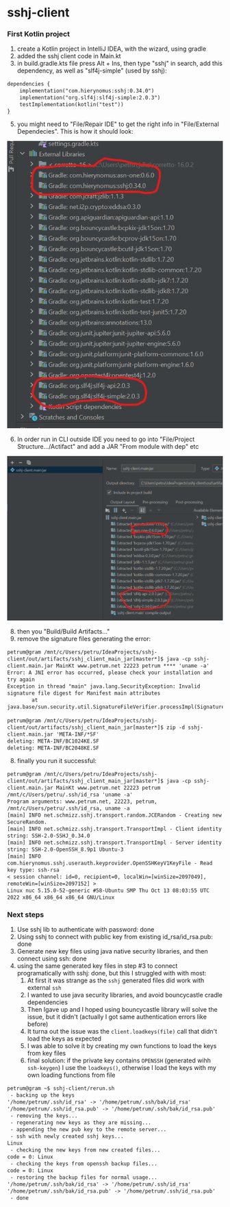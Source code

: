 # sshj-client

### First Kotlin project
1. create a Kotlin project in IntelliJ IDEA, with the wizard, using gradle
2. added the sshj client code in Main.kt
3. in build.gradle.kts file press Alt + Ins, then type "sshj" in search, add this dependency, as well as "slf4j-simple" (used by sshj):
```
dependencies {
    implementation("com.hierynomus:sshj:0.34.0")
    implementation("org.slf4j:slf4j-simple:2.0.3")
    testImplementation(kotlin("test"))
}
```
5. you might need to "File/Repair IDE" to get the right info in "File/External Dependecies". This is how it should look:

![Ext dep](https://github.com/petrum/sshj-client/blob/master/external-dep.png?raw=true)

6. In order run in CLI outside IDE you need to go into "File/Project Structure.../Actifact" and add a JAR "From module with dep" etc

![Ext dep](https://github.com/petrum/sshj-client/blob/master/artifact.png?raw=true)

8. then you "Build/Build Artifacts..."
9. remove the signature files generating the error:
```
petrum@gram /mnt/c/Users/petru/IdeaProjects/sshj-client/out/artifacts/sshj_client_main_jar[master*]$ java -cp sshj-client.main.jar MainKt www.petrum.net 22223 petrum **** 'uname -a'
Error: A JNI error has occurred, please check your installation and try again
Exception in thread "main" java.lang.SecurityException: Invalid signature file digest for Manifest main attributes
        at java.base/sun.security.util.SignatureFileVerifier.processImpl(SignatureFileVerifier.java:339)

petrum@gram /mnt/c/Users/petru/IdeaProjects/sshj-client/out/artifacts/sshj_client_main_jar[master*]$ zip -d sshj-client.main.jar 'META-INF/*SF'
deleting: META-INF/BC1024KE.SF
deleting: META-INF/BC2048KE.SF
```
8. finally you run it successful:
```
petrum@gram /mnt/c/Users/petru/IdeaProjects/sshj-client/out/artifacts/sshj_client_main_jar[master*]$ java -cp sshj-client.main.jar MainKt www.petrum.net 22223 petrum /mnt/c/Users/petru/.ssh/id_rsa 'uname -a'
Program arguments: www.petrum.net, 22223, petrum, /mnt/c/Users/petru/.ssh/id_rsa, uname -a
[main] INFO net.schmizz.sshj.transport.random.JCERandom - Creating new SecureRandom.
[main] INFO net.schmizz.sshj.transport.TransportImpl - Client identity string: SSH-2.0-SSHJ_0.34.0
[main] INFO net.schmizz.sshj.transport.TransportImpl - Server identity string: SSH-2.0-OpenSSH_8.9p1 Ubuntu-3
[main] INFO com.hierynomus.sshj.userauth.keyprovider.OpenSSHKeyV1KeyFile - Read key type: ssh-rsa
< session channel: id=0, recipient=0, localWin=[winSize=2097049], remoteWin=[winSize=2097152] >
Linux nuc 5.15.0-52-generic #58-Ubuntu SMP Thu Oct 13 08:03:55 UTC 2022 x86_64 x86_64 x86_64 GNU/Linux
```


### Next steps
1. Use sshj lib to authenticate with password: done
2. Using sshj to connect with public key from existing id_rsa/id_rsa.pub: done
3. Generate new key files using java native security libraries, and then connect using ssh: done
4. using the same generated key files in step #3 to connect programatically with sshj: done, but this I struggled with with most:
   1. At first it was strange as the `sshj` generated files did work with external `ssh`
   2. I wanted to use java security libraries, and avoid bouncycastle cradle dependencies 
   3. Then Igave up and I hoped using bouncycastle library will solve the issue, but it didn't (actually I got same authentication errors like before)
   4. It turna out the issue was the `client.loadkeys(file)` call that didn't load the keys as expected
   5. I was able to solve it by creating my own functions to load the keys from key files
   6. final solution: if the private key contains `OPENSSH` (generated wihh `ssh-keygen`) I use the `loadkeys()`, otherwise I load the keys with my own loading functions from file


```
petrum@gram ~$ sshj-client/rerun.sh
 - backing up the keys
'/home/petrum/.ssh/id_rsa' -> '/home/petrum/.ssh/bak/id_rsa'
'/home/petrum/.ssh/id_rsa.pub' -> '/home/petrum/.ssh/bak/id_rsa.pub'
 - removing the keys...
 - regenerating new keys as they are missing...
 - appending the new pub key to the remote server...
 - ssh with newly created sshj keys...
Linux
 - checking the new keys from new created files...
code = 0: Linux
 - checking the keys from openssh backup files...
code = 0: Linux
 - restoring the backup files for normal usage...
'/home/petrum/.ssh/bak/id_rsa' -> '/home/petrum/.ssh/id_rsa'
'/home/petrum/.ssh/bak/id_rsa.pub' -> '/home/petrum/.ssh/id_rsa.pub'
 - done
```

